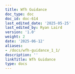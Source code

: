 ```yaml
---
title: Wfh Guidance
doc_type: doc
doc_id: doc-614
last_edited_date: '2025-05-25'
last_edited_by: Ryan Laird
version: '1.0'
weight: 2
date: '2025-06-12'
aliases:
- /docs/wfh-guidance_1_1/
description: ''
linkTitle: Wfh Guidance
type: docs
---
```


<!-- Unsupported block type: table_of_contents -->

<!-- Unsupported block type: unsupported -->
